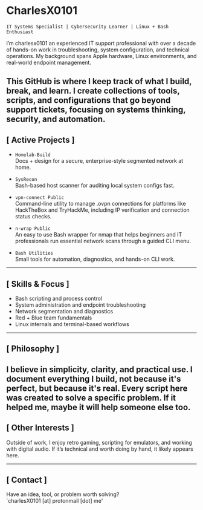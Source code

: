 # CharlesX0101

`IT Systems Specialist | Cybersecurity Learner | Linux + Bash Enthusiast`

I’m charlesx0101 an experienced IT support professional with over a decade of hands-on work in troubleshooting, system configuration, and technical operations. My background spans Apple hardware, Linux environments, and real-world endpoint management.

This GitHub is where I keep track of what I build, break, and learn. I create collections of tools, scripts, and configurations that go beyond support tickets, focusing on systems thinking, security, and automation.
---

## [ Active Projects ]

- `Homelab-Build`  
  Docs + design for a secure, enterprise-style segmented network at home.

- `SysRecon`  
  Bash-based host scanner for auditing local system configs fast.

- `vpn-connect Public`  
  Command-line utility to manage .ovpn connections for platforms like HackTheBox and TryHackMe, including IP verification and connection status       checks. 

- `n-wrap Public`  
  An easy to use Bash wrapper for nmap that helps beginners and IT professionals run essential network scans through a guided CLI menu.

- `Bash Utilities`  
  Small tools for automation, diagnostics, and hands-on CLI work.

---

## [ Skills & Focus ]

- Bash scripting and process control  
- System administration and endpoint troubleshooting  
- Network segmentation and diagnostics  
- Red + Blue team fundamentals  
- Linux internals and terminal-based workflows

---

## [ Philosophy ]

I believe in simplicity, clarity, and practical use. I document everything I build, not because it's perfect, but because it's real. Every script here was created to solve a specific problem. If it helped me, maybe it will help someone else too.
---

## [ Other Interests ]

Outside of work, I enjoy retro gaming, scripting for emulators, and working with digital audio. If it’s technical and worth doing by hand, it likely appears here.

---

## [ Contact ]

Have an idea, tool, or problem worth solving?  
`charlesX0101 [at] protonmail [dot] me'
